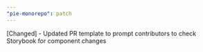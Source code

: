 ```yaml
---
"pie-monorepo": patch
---
```


[Changed] - Updated PR template to prompt contributors to check Storybook for component changes
